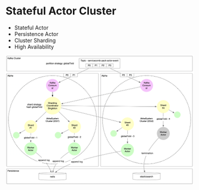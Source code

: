 # Stateful Actor Cluster

* Stateful Actor
* Persistence Actor 
* Cluster Sharding
* High Availability

![image-20190830135523054](assets/image-20190830135523054.png)



 